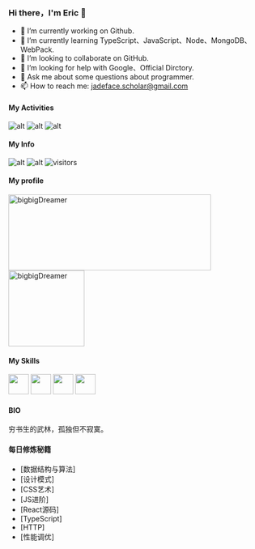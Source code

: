 ### Hi there，I'm Eric 👋
- 🔭 I’m currently working on Github.
- 🌱 I’m currently learning TypeScript、JavaScript、Node、MongoDB、WebPack.
- 👯 I’m looking to collaborate on GitHub.
- 🤔 I’m looking for help with Google、Official Dirctory.
- 💬 Ask me about some questions about programmer.
- 📫 How to reach me: jadeface.scholar@gmail.com
#### My Activities
![alt](https://img.shields.io/github/commit-activity/y/bigbigDreamer/FCC_Record?label=FCC_Record%20commit%20activities)
![alt](https://img.shields.io/github/commit-activity/y/bigbigDreamer/CommonProjectConfigurationFiles?label=CommonProjectConfigurationFiles%20commit%20activities)
![alt](https://img.shields.io/github/commit-activity/y/bigbigDreamer/Ali-OSS-Upload?label=Ali-OSS-Upload%20commit%20activities)
#### My Info
![alt](https://img.shields.io/github/followers/bigbigDreamer?style=social)
![alt](https://img.shields.io/github/stars/bigbigDreamer?style=social)
![visitors](https://visitor-badge.glitch.me/badge?page_id=bigbigDreamer)
#### My profile

<p>
<img align="center" src="https://github-readme-stats.vercel.app/api?username=bigbigDreamer&show_icons=true" alt="bigbigDreamer" width="400px" height="150" />

<img align="center" src="https://github-readme-stats.vercel.app/api/top-langs/?username=bigbigDreamer&layout=compact&langs_count=8" alt="bigbigDreamer" height="150px" />
</p>

#### My Skills

<p>
<img src="https://user-images.githubusercontent.com/39019913/94846510-da86dc00-0453-11eb-914a-8c787c4629aa.png" width="40" height="40" />  
<img src="https://user-images.githubusercontent.com/39019913/94846936-87615900-0454-11eb-9497-e6644996ab33.png" width="40" height="40" />
<img src="https://user-images.githubusercontent.com/39019913/94847113-b8da2480-0454-11eb-9a46-92a71c63231b.png" width="40" height="40" />
<img src="https://user-images.githubusercontent.com/39019913/94847251-ec1cb380-0454-11eb-97dd-a94994aa1129.png" width="40" height="40" />  
</p>

#### BIO 
穷书生的武林，孤独但不寂寞。

#### 每日修炼秘籍
- [数据结构与算法]
- [设计模式]
- [CSS艺术]
- [JS进阶]
- [React源码]
- [TypeScript]
- [HTTP]
- [性能调优]
